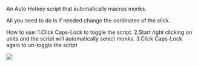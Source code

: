 An Auto Hotkey script that automatically macros monks.

All you need to do is if needed change the cordinates of the click.

How to use:
1.Click Caps-Lock to toggle the script.
2.Start right clicking on units and the script will automatically select monks.
3.Click Caps-Lock again to un-toggle the script


![](https://media.giphy.com/media/v1.Y2lkPTc5MGI3NjExZGIyZTNkZjExYTlmM2IwMmE0MjEzMTUyYzRhMzM4YjA1MWE4ZTNkNiZjdD1n/a4kxHs5sDXNE1xGHk5/giphy.gif)
